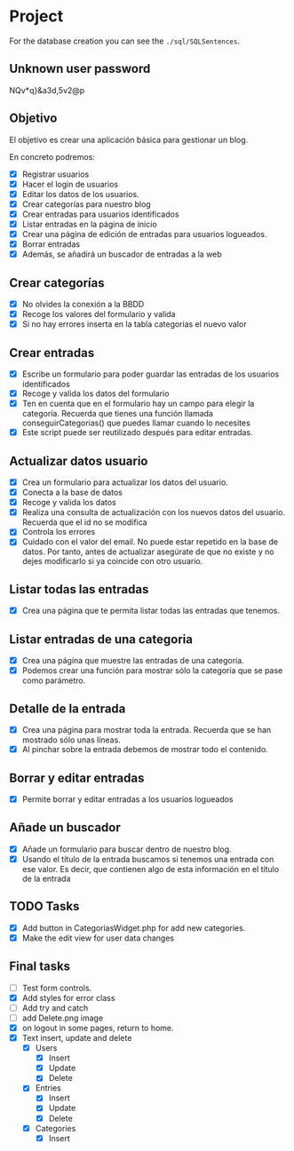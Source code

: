 # Project
For the database creation you can see the `./sql/SQLSentences`.

## Unknown user password
NQv*q}&a3d,5v2@p

## Objetivo
El objetivo es crear una aplicación básica para gestionar un blog.

En concreto podremos:
- [X] Registrar usuarios
- [X] Hacer el login de usuarios
- [X] Editar los datos de los usuarios.
- [X] Crear categorías para nuestro blog
- [X] Crear entradas para usuarios identificados
- [X] Listar entradas en la página de inicio
- [X] Crear una página de edición de entradas para usuarios logueados.
- [X] Borrar entradas 
- [X] Además, se añadirá un buscador de entradas a la web

## Crear categorías
- [X] No olvides la conexión a la BBDD
- [X] Recoge los valores del formulario y valida
- [X] Si no hay errores inserta en la tabla categorias el nuevo valor 

## Crear entradas
- [X] Escribe un formulario para poder guardar las entradas de los usuarios identificados
- [X] Recoge y valida los datos del formulario
- [X] Ten en cuenta que en el formulario hay un campo para elegir la categoría. Recuerda que tienes una función llamada conseguirCategorias() que puedes llamar cuando lo necesites
- [X] Este script puede ser reutilizado después para editar entradas.

## Actualizar datos usuario
- [X] Crea un formulario para actualizar los datos del usuario.
- [X] Conecta a la base de datos
- [X] Recoge y valida los datos
- [X] Realiza una consulta de actualización con los nuevos datos del usuario. Recuerda que el id no se modifica
- [X] Controla los errores
- [X] Cuidado con el valor del email. No puede estar repetido en la base de datos. Por tanto, antes de actualizar asegúrate de que no existe y no dejes modificarlo si ya coincide con otro usuario.

## Listar todas las entradas
- [X] Crea una página que te permita listar todas las entradas que tenemos.

## Listar entradas de una categoria
- [X] Crea una página que muestre las entradas de una categoría.
- [X] Podemos crear una función para mostrar sólo la categoría que se pase como parámetro.

## Detalle de la entrada
- [X] Crea una página para mostrar toda la entrada. Recuerda que se han mostrado sólo unas líneas.
- [X] Al pinchar sobre la entrada debemos de mostrar todo el contenido.

## Borrar y editar entradas
- [X] Permite borrar y editar entradas a los usuarios logueados

## Añade un buscador
- [X] Añade un formulario para buscar dentro de nuestro blog.
- [X] Usando el título de la entrada buscamos si tenemos una entrada con ese valor. Es decir, que contienen algo de esta información en el título de la entrada

## TODO Tasks
- [X] Add button in CategoriasWidget.php for add new categories.
- [X] Make the edit view for user data changes

## Final tasks
- [ ] Test form controls.
- [X] Add styles for error class
- [ ] Add try and catch
- [ ] add Delete.png image
- [X] on logout in some pages, return to home.
- [X] Text insert, update and delete
    - [X] Users
        - [X] Insert
        - [X] Update
        - [X] Delete
    - [X] Entries
        - [X] Insert
        - [X] Update
        - [X] Delete
    - [X] Categories
        - [X] Insert